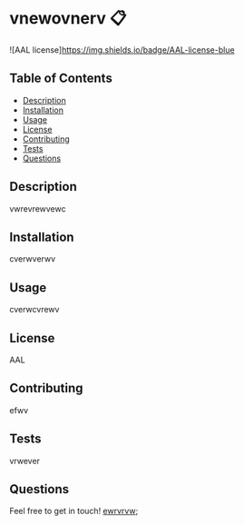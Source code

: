 

  # vnewovnerv :clipboard:

  ![AAL license]https://img.shields.io/badge/AAL-license-blue

  ## Table of Contents
  - [Description](#description)
  - [Installation](#installation)
  - [Usage](#usage)
  - [License](#license)
  - [Contributing](#contributing)
  - [Tests](#tests)
  - [Questions](#questions)

  ## Description
  
  vwrevrewvewc

  ## Installation 

  cverwverwv
  
  ## Usage 

  cverwcvrewv
  
  ## License 

  AAL
  
  ## Contributing 

  efwv 
  
  ## Tests

  vrwever
     
  ## Questions

  Feel free to get in touch! <a href="mailto:ewrvrvw">ewrvrvw</a>;
  
  